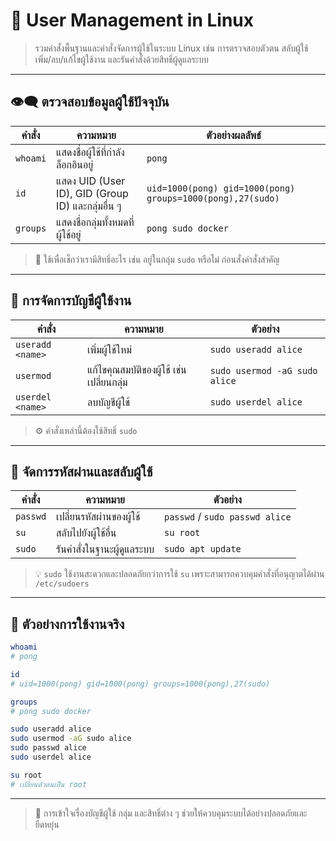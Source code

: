 # 👤 User Management in Linux

> รวมคำสั่งพื้นฐานและคำสั่งจัดการผู้ใช้ในระบบ Linux เช่น การตรวจสอบตัวตน สลับผู้ใช้ เพิ่ม/ลบ/แก้ไขผู้ใช้งาน และรันคำสั่งด้วยสิทธิ์ผู้ดูแลระบบ

---

## 👁‍🗨 ตรวจสอบข้อมูลผู้ใช้ปัจจุบัน

| คำสั่ง | ความหมาย | ตัวอย่างผลลัพธ์ |
|--------|-----------|------------------|
| `whoami` | แสดงชื่อผู้ใช้ที่กำลังล็อกอินอยู่ | `pong` |
| `id` | แสดง UID (User ID), GID (Group ID) และกลุ่มอื่น ๆ | `uid=1000(pong) gid=1000(pong) groups=1000(pong),27(sudo)` |
| `groups` | แสดงชื่อกลุ่มทั้งหมดที่ผู้ใช้อยู่ | `pong sudo docker` |

> 📝 ใช้เพื่อเช็กว่าเรามีสิทธิ์อะไร เช่น อยู่ในกลุ่ม `sudo` หรือไม่ ก่อนสั่งคำสั่งสำคัญ

---

## 👤 การจัดการบัญชีผู้ใช้งาน

| คำสั่ง | ความหมาย | ตัวอย่าง |
|--------|-----------|----------|
| `useradd <name>` | เพิ่มผู้ใช้ใหม่ | `sudo useradd alice` |
| `usermod` | แก้ไขคุณสมบัติของผู้ใช้ เช่น เปลี่ยนกลุ่ม | `sudo usermod -aG sudo alice` |
| `userdel <name>` | ลบบัญชีผู้ใช้ | `sudo userdel alice` |

> ⚙️ คำสั่งเหล่านี้ต้องใช้สิทธิ์ `sudo`

---

## 🔐 จัดการรหัสผ่านและสลับผู้ใช้

| คำสั่ง | ความหมาย | ตัวอย่าง |
|--------|-----------|----------|
| `passwd` | เปลี่ยนรหัสผ่านของผู้ใช้ | `passwd` / `sudo passwd alice` |
| `su` | สลับไปยังผู้ใช้อื่น | `su root` |
| `sudo` | รันคำสั่งในฐานะผู้ดูแลระบบ | `sudo apt update` |

> 💡 `sudo` ใช้งานสะดวกและปลอดภัยกว่าการใช้ `su` เพราะสามารถควบคุมคำสั่งที่อนุญาตได้ผ่าน `/etc/sudoers`

---

## 🧪 ตัวอย่างการใช้งานจริง

```bash
whoami
# pong

id
# uid=1000(pong) gid=1000(pong) groups=1000(pong),27(sudo)

groups
# pong sudo docker

sudo useradd alice
sudo usermod -aG sudo alice
sudo passwd alice
sudo userdel alice

su root
# เปลี่ยนตัวตนเป็น root
```

---

> 🔐 การเข้าใจเรื่องบัญชีผู้ใช้ กลุ่ม และสิทธิ์ต่าง ๆ ช่วยให้ควบคุมระบบได้อย่างปลอดภัยและยืดหยุ่น
